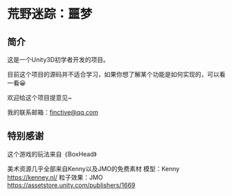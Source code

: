 # 荒野迷踪：噩梦



## 简介

这是一个Unity3D初学者开发的项目。 

目前这个项目的源码并不适合学习，如果你想了解某个功能是如何实现的，可以看一看😀

欢迎给这个项目提意见~

我的联系邮箱：finctive@qq.com

## 特别感谢

这个游戏的玩法来自《BoxHead》

美术资源几乎全部来自Kenny以及JMO的免费素材 
模型：Kenny https://kenney.nl/
粒子效果：JMO https://assetstore.unity.com/publishers/1669
